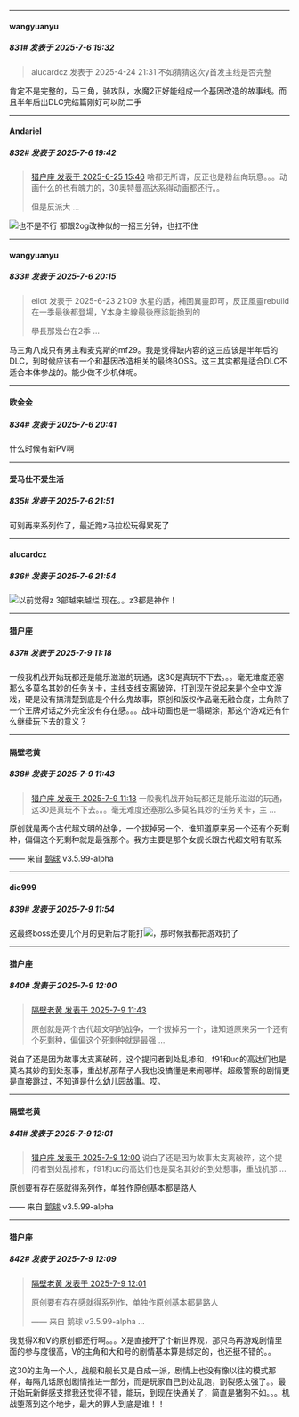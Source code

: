 ﻿
*****

####  wangyuanyu  
##### 831#       发表于 2025-7-6 19:32

<blockquote>alucardcz 发表于 2025-4-24 21:31
不如猜猜这次y首发主线是否完整</blockquote>
肯定不是完整的，马三角，骑攻队，水魔2正好能组成一个基因改造的故事线。而且半年后出DLC完结篇刚好可以防二手


*****

####  Andariel  
##### 832#       发表于 2025-7-6 19:42

<blockquote><a href="httphttps://stage1st.com/2b/forum.php?mod=redirect&amp;goto=findpost&amp;pid=67998697&amp;ptid=2251014" target="_blank">猎户座 发表于 2025-6-25 15:46</a>
啥都无所谓，反正也是粉丝向玩意。。。动画什么的也有魄力的，30奥特曼高达系得动画都还行。。

但是反派大 ...</blockquote>
<img src="https://static.stage1st.com/image/smiley/face2017/067.png" referrerpolicy="no-referrer">也不是不行
都跟2og改神似的一招三分钟，也扛不住


*****

####  wangyuanyu  
##### 833#       发表于 2025-7-6 20:15

<blockquote>eilot 发表于 2025-6-23 21:09
水星的話，補回異靈即可，反正風靈rebuild在一季最後都登場，Y本身主線最後應該能換到的

學長那幾台在2季 ...</blockquote>
马三角八成只有男主和麦克斯的mf29。我是觉得缺内容的这三应该是半年后的DLC，到时候应该有一个和基因改造相关的最终BOSS。这三其实都是适合DLC不适合本体参战的。能少做不少机体呢。


*****

####  欧金金  
##### 834#       发表于 2025-7-6 20:41

什么时候有新PV啊


*****

####  爱马仕不爱生活  
##### 835#       发表于 2025-7-6 21:51

可别再来系列作了，最近跑z马拉松玩得累死了

*****

####  alucardcz  
##### 836#       发表于 2025-7-6 21:54

<img src="https://static.stage1st.com/image/smiley/face2017/233.png" referrerpolicy="no-referrer">以前觉得z 3部越来越烂 现在。。z3都是神作！


*****

####  猎户座  
##### 837#       发表于 2025-7-9 11:18

一般我机战开始玩都还是能乐滋滋的玩通，这30是真玩不下去。。。毫无难度还塞那么多莫名其妙的任务关卡，主线支线支离破碎，打到现在说起来是个全中文游戏，硬是没有搞清楚到底是个什么鬼故事，原创和版权作品毫无融合度，主角除了一个王牌对话之外完全没有存在感。。。战斗动画也是一塌糊涂，那这个游戏还有什么继续玩下去的意义？


*****

####  隔壁老黄  
##### 838#       发表于 2025-7-9 11:43

<blockquote><a href="httphttps://stage1st.com/2b/forum.php?mod=redirect&amp;goto=findpost&amp;pid=68070128&amp;ptid=2251014" target="_blank">猎户座 发表于 2025-7-9 11:18</a>
一般我机战开始玩都还是能乐滋滋的玩通，这30是真玩不下去。。。毫无难度还塞那么多莫名其妙的任务关卡，主 ...</blockquote>
原创就是两个古代超文明的战争，一个拔掉另一个，谁知道原来另一个还有个死剩种，偏偏这个死剩种就是最强那个。我方主要是那个女舰长跟古代超文明有联系

—— 来自 [鹅球](https://www.pgyer.com/xfPejhuq) v3.5.99-alpha


*****

####  dio999  
##### 839#       发表于 2025-7-9 11:54

这最终boss还要几个月的更新后才能打<img src="https://static.stage1st.com/image/smiley/face2017/067.png" referrerpolicy="no-referrer">，那时候我都把游戏扔了


*****

####  猎户座  
##### 840#       发表于 2025-7-9 12:00

<blockquote><a href="httphttps://stage1st.com/2b/forum.php?mod=redirect&amp;goto=findpost&amp;pid=68070316&amp;ptid=2251014" target="_blank">隔壁老黄 发表于 2025-7-9 11:43</a>

原创就是两个古代超文明的战争，一个拔掉另一个，谁知道原来另一个还有个死剩种，偏偏这个死剩种就是最强 ...</blockquote>
说白了还是因为故事太支离破碎，这个提问者到处乱掺和，f91和uc的高达们也是莫名其妙的到处惹事，重战机那帮子人我也没搞懂是来闹哪样。超级警察的剧情更是直接跳过，不知道是什么幼儿园故事。哎。


*****

####  隔壁老黄  
##### 841#       发表于 2025-7-9 12:01

<blockquote><a href="httphttps://stage1st.com/2b/forum.php?mod=redirect&amp;goto=findpost&amp;pid=68070432&amp;ptid=2251014" target="_blank">猎户座 发表于 2025-7-9 12:00</a>
说白了还是因为故事太支离破碎，这个提问者到处乱掺和，f91和uc的高达们也是莫名其妙的到处惹事，重战机那 ...</blockquote>
原创要有存在感就得系列作，单独作原创基本都是路人

—— 来自 [鹅球](https://www.pgyer.com/xfPejhuq) v3.5.99-alpha


*****

####  猎户座  
##### 842#       发表于 2025-7-9 12:09

<blockquote><a href="httphttps://stage1st.com/2b/forum.php?mod=redirect&amp;goto=findpost&amp;pid=68070443&amp;ptid=2251014" target="_blank">隔壁老黄 发表于 2025-7-9 12:01</a>

原创要有存在感就得系列作，单独作原创基本都是路人

—— 来自 鹅球 v3.5.99-alpha ...</blockquote>
我觉得X和V的原创都还行啊。。。X是直接开了个新世界观，那只鸟再游戏剧情里面的参与度很高，V的主角和大和号的剧情基本算是绑定的，也还挺不错的。。

这30的主角一个人，战舰和舰长又是自成一派，剧情上也没有像以往的模式那样，每隔几话原创剧情推进一部分，而是玩家自己到处乱跑，割裂感太强了。。最开始玩新鲜感支撑我还觉得不错，能玩，到现在快通关了，简直是猪狗不如。。。机战堕落到这个地步，最大的罪人到底是谁！！

